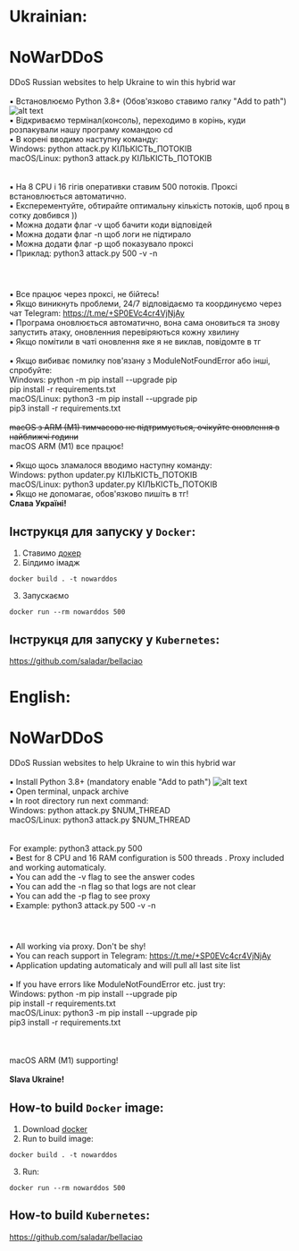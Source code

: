 
# <b1>Ukrainian:</b1> 
# NoWarDDoS
DDoS Russian websites to help Ukraine to win this hybrid war
<br />
<br />▪ Встановлюємо Python 3.8+ (Обов'язково ставимо галку "Add to path")
![alt text](https://miro.medium.com/max/1344/0*7nOyowsPsGI19pZT.png)
<br />▪ Відкриваємо термінал(консоль), переходимо в корінь, куди розпакували нашу програму командою cd
<br />▪ В корені вводимо наступну команду: 
<br />  Windows: python attack.py КІЛЬКІСТЬ_ПОТОКІВ
<br />  macOS/Linux: python3 attack.py КІЛЬКІСТЬ_ПОТОКІВ
<br />  
<br />▪ На 8 CPU і 16 гігів оперативки ставим 500 потоків. Проксі встановлюється автоматично. 
<br />▪ Експерементуйте, обтирайте оптимальну кількість потоків, щоб проц в сотку довбився ))
<br />▪ Можна додати флаг -v щоб бачити коди відповідей
<br />▪ Можна додати флаг -n щоб логи не підтирало
<br />▪ Можна додати флаг -p щоб показувало проксі
<br />▪ Приклад: python3 attack.py 500 -v -n
<br />
#
<br />▪ Все працює через проксі, не бійтесь!
<br />▪ Якщо виникнуть проблеми, 24/7 відповідаємо та координуємо через чат Telegram: https://t.me/+SP0EVc4cr4VjNjAy
<br />▪ Програма оновлюється автоматично, вона сама оновиться та знову запустить атаку, оновленния перевіряються кожну хвилину
<br />▪ Якщо помітили в чаті оновлення яке я не виклав, повідомте в тг
<br />
<br />▪ Якщо вибиває помилку пов'язану з ModuleNotFoundError aбо інші, спробуйте:
<br />    Windows: python -m pip install --upgrade pip
<br />             pip install -r requirements.txt
<br />    macOS/Linux: python3 -m pip install --upgrade pip
<br />                 pip3 install -r requirements.txt
<br />
<br />    ~~macOS з ARM (M1) тимчасово не підтримується, очікуйте оновлення в найближчі години~~
<br />    macOS ARM (M1) все працює!
<br />
<br />▪ Якщо щось зламалося вводимо наступну команду:
<br />  Windows: python updater.py КІЛЬКІСТЬ_ПОТОКІВ
<br />  macOS/Linux: python3 updater.py КІЛЬКІСТЬ_ПОТОКІВ
<br />▪ Якщо не допомагає, обов'язково пишіть в тг!
<br />**Слава Україні!**

## Інструкця для запуску у `Docker`:
1. Ставимо [докер](https://www.docker.com/)
2. Білдимо імадж
```shell
docker build . -t nowarddos
```
3. Запускаємо
```shell
docker run --rm nowarddos 500
```
## Інструкця для запуску у `Kubernetes`:
https://github.com/saladar/bellaciao

# <b1>English:</b1> 


# NoWarDDoS
DDoS Russian websites to help Ukraine to win this hybrid war
<br />
<br />▪ Install Python 3.8+ (mandatory enable "Add to path")
![alt text](https://miro.medium.com/max/1344/0*7nOyowsPsGI19pZT.png)
<br />▪ Open terminal, unpack archive
<br />▪ In root directory run next command: 
<br />  Windows: python attack.py $NUM_THREAD
<br />  macOS/Linux: python3 attack.py $NUM_THREAD
<br />  
<br />  For example: python3 attack.py 500
<br />▪ Best for 8 CPU and 16 RAM configuration is 500 threads . Proxy included and working automaticaly. 
<br />▪ You can add the -v flag to see the answer codes
<br />▪ You can add the -n flag so that logs are not clear
<br />▪ You can add the -p flag to see proxy
<br />▪ Example: python3 attack.py 500 -v -n
<br />
#
<br />▪ All working via proxy. Don't be shy!
<br />▪ You can reach support in Telegram: https://t.me/+SP0EVc4cr4VjNjAy
<br />▪ Application updating automaticaly and will pull all last site list
<br />
<br />▪ If you have errors like ModuleNotFoundError etc. just try:
<br />    Windows: python -m pip install --upgrade pip
<br />             pip install -r requirements.txt
<br />    macOS/Linux: python3 -m pip install --upgrade pip
<br />                 pip3 install -r requirements.txt
<br />
<br />  
<br />    macOS ARM (M1) supporting!
<br />
<br />**Slava Ukraine!**

## How-to build `Docker` image:
1. Download [docker](https://www.docker.com/)
2. Run to build image: 
```shell
docker build . -t nowarddos
```
3. Run:
```shell
docker run --rm nowarddos 500
```
## How-to build `Kubernetes`:
https://github.com/saladar/bellaciao
